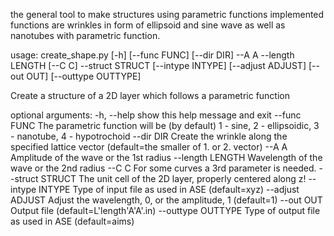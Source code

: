 
the general tool to make structures using parametric functions 
implemented functions are wrinkles in form of ellipsoid and sine wave as well as nanotubes with parametric function.


usage: create_shape.py [-h] [--func FUNC] [--dir DIR] --A A --length LENGTH
                       [--C C] --struct STRUCT [--intype INTYPE]
                       [--adjust ADJUST] [--out OUT] [--outtype OUTTYPE]

Create a structure of a 2D layer which follows a parametric function

optional arguments:
  -h, --help         show this help message and exit
  --func FUNC        The parametric function will be (by default) 1 - sine, 2
                     - ellipsoidic, 3 - nanotube, 4 - hypotrochoid
  --dir DIR          Create the wrinkle along the specified lattice vector
                     (default=the smaller of 1. or 2. vector)
  --A A              Amplitude of the wave or the 1st radius
  --length LENGTH    Wavelength of the wave or the 2nd radius
  --C C              For some curves a 3rd parameter is needed.
  --struct STRUCT    The unit cell of the 2D layer, properly centered along z!
  --intype INTYPE    Type of input file as used in ASE (default=xyz)
  --adjust ADJUST    Adjust the wavelength, 0, or the amplitude, 1 (default=1)
  --out OUT          Output file (default=L'length'A'A'.in)
  --outtype OUTTYPE  Type of output file as used in ASE (default=aims)



